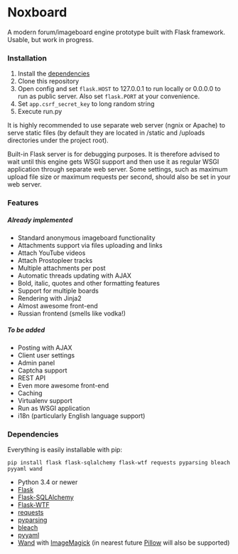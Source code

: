 # Noxboard

A modern forum/imageboard engine prototype built with Flask framework. Usable, but work in progress.

### Installation
1. Install the [dependencies](#dependencies)
2. Clone this repository
3. Open config and set ```flask.HOST``` to 127.0.0.1  to run locally or 0.0.0.0 to run as public server. Also set ```flask.PORT``` at your convenience.
4. Set ```app.csrf_secret_key``` to long random string
5. Execute run.py

It is highly recommended to use separate web server (ngnix or Apache) to serve static files (by default they are located in /static and /uploads directories under the project root). 

Built-in Flask server is for debugging purposes. It is therefore advised to wait until this engine gets WSGI support and then use it as regular WSGI application through separate web server. Some settings, such as maximum upload file size or maximum requests per second, should also be set in your web server.

### Features
##### Already implemented
- Standard anonymous imageboard functionality
- Attachments support via files uploading and links
- Attach YouTube videos
- Attach Prostopleer tracks
- Multiple attachments per post
- Automatic threads updating with AJAX
- Bold, italic, quotes and other formatting features
- Support for multiple boards
- Rendering with Jinja2
- Almost awesome front-end
- Russian frontend (smells like vodka!)

##### To be added
- Posting with AJAX
- Client user settings
- Admin panel
- Captcha support
- REST API
- Even more awesome front-end
- Caching
- Virtualenv support
- Run as WSGI application
- i18n (particularly English language support)

### Dependencies
Everything is easily installable with pip:
```
pip install flask flask-sqlalchemy flask-wtf requests pyparsing bleach pyyaml wand
```
- Python 3.4 or newer
- [Flask](http://github.com/mitsuhiko/flask)
- [Flask-SQLAlchemy](http://github.com/mitsuhiko/flask-sqlalchemy)
- [Flask-WTF](http://github.com/lepture/flask-wtf)
- [requests](https://github.com/kennethreitz/requests)
- [pyparsing](http://pyparsing.wikispaces.com/)
- [bleach](https://github.com/jsocol/bleach)
- [pyyaml](http://pyyaml.org/)
- [Wand](https://github.com/dahlia/wand/) with [ImageMagick](http://www.imagemagick.org/) (in nearest future [Pillow](https://python-pillow.github.io/) will also be supported)
